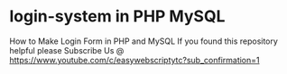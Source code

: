 # login-system in PHP MySQL

How to Make Login Form in PHP and MySQL
 If you found this repository helpful please Subscribe Us @ https://www.youtube.com/c/easywebscriptytc?sub_confirmation=1
